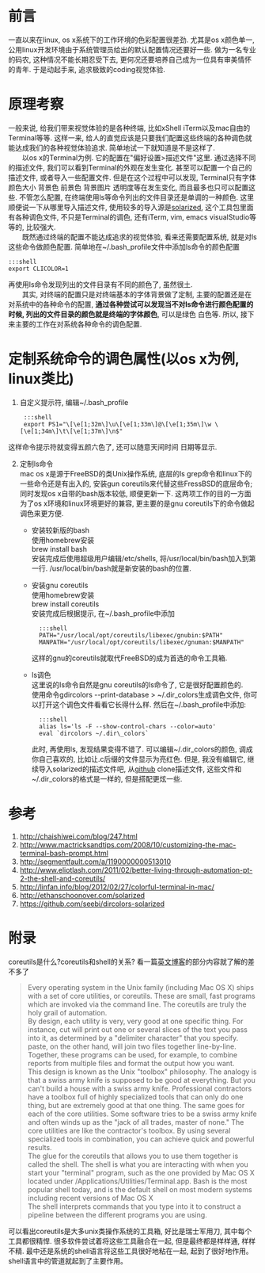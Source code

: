 # 前言
一直以来在linux, os x系统下的工作环境的色彩配置很差劲. 尤其是os x颜色单一, 公用linux开发环境由于系统管理员给出的默认配置情况还要好一些. 做为一名专业的码农, 这种情况不能长期忍受下去, 更何况还要培养自己成为一位具有审美情怀的青年. 于是动起手来, 追求极致的coding视觉体验.

# 原理考察
一般来说, 给我们带来视觉体验的是各种终端, 比如xShell iTerm以及mac自由的Terminal等等. 这样一来, 给人的直觉应该是只要我们配置这些终端的各种调色就能达成我们的各种视觉体验追求. 简单地试一下就知道是不是这样了.  
　　以os x的Terminal为例. 它的配置在"偏好设置>描述文件"这里. 通过选择不同的描述文件, 我们可以看到Terminal的外观在发生变化. 甚至可以配置一个自己的描述文件, 或者导入一些配置文件. 但是在这个过程中可以发现, Terminal只有字体颜色大小 背景色 前景色 背景图片 透明度等在发生变化, 而且最多也只可以配置这些. 不管怎么配置, 在终端使用ls等命令列出的文件目录还是单调的一种颜色. 这里顺便说一下从哪里导入描述文件, 使用较多的导入源是[solarized](http://ethanschoonover.com/solarized), 这个工具包里面有各种调色文件, 不只是Terminal的调色, 还有iTerm, vim, emacs visualStudio等等的, 比较强大.   
　　既然通过终端的配置不能达成追求的视觉体验, 看来还需要配置系统, 就是对ls这些命令做颜色配置. 简单地在~/.bash\_profile文件中添加ls命令的颜色配置  

    :::shell
    export CLICOLOR=1
再使用ls命令发现列出的文件目录有不同的颜色了, 虽然很土.  
　　其实, 对终端的配置只是对终端基本的字体背景做了定制, 主要的配置还是在对系统中的各种命令的配置, **通过各种尝试可以发现当不对ls命令进行颜色配置的时候, 列出的文件目录的颜色就是终端的字体颜色**, 可以是绿色 白色等. 所以, 接下来主要的工作在对系统各种命令的调色配置.

# 定制系统命令的调色属性(以os x为例, linux类比)
1. 自定义提示符, 编辑~/.bash\_profile  

        :::shell
        export PS1="\[\e[1;32m\]\u\[\e[1;33m\]@\[\e[1;35m\]\w \[\e[1;34m\]\t\[\e[1;37m\]\n$"
这样命令提示符就变得五颜六色了, 还可以随意天间时间 日期等显示.  

2. 定制ls命令  
mac os x是源于FreeBSD的类Unix操作系统, 底层的ls grep命令和linux下的一些命令还是有出入的, 安装gun coreutils来代替这些FressBSD的底层命令; 同时发现os x自带的bash版本较低, 顺便更新一下. 这两项工作的目的一方面为了os x环境和linux环境更好的兼容, 更主要的是gnu coreutils下的命令做起调色来更方便.  
    + 安装较新版的bash  
    使用homebrew安装  
    brew install bash  
    安装完成后使用超级用户编辑/etc/shells, 将/usr/local/bin/bash加入到第一行. /usr/local/bin/bash就是新安装的bash的位置.        
    + 安装gnu coreutils  
    使用homebrew安装  
    brew install coreutils  
    安装完成后根据提示, 在~/.bash\_profile中添加

            :::shell
            PATH="/usr/local/opt/coreutils/libexec/gnubin:$PATH"
            MANPATH="/usr/local/opt/coreutils/libexec/gnuman:$MANPATH"  
   
        这样的gnu的coreutils就取代FreeBSD的成为首选的命令工具箱.  
    
    + ls调色  
    这里说的ls命令自然是gnu coreutils的ls命令了, 它是很好配置颜色的.  
    使用命令gdircolors --print-database > ~/.dir\_colors生成调色文件, 你可以打开这个调色文件看看它长得什么样. 然后在~/.bash\_profile中添加:

            :::shell
            alias ls='ls -F --show-control-chars --color=auto'
            eval `dircolors ~/.dir\_colors`

         此时, 再使用ls, 发现结果变得不错了. 可以编辑~/.dir\_colors的颜色, 调成你自己喜欢的, 比如让.c后缀的文件显示为亮红色. 但是, 我没有编辑它, 继续导入solarized的描述文件吧, 从[github](https://github.com/seebi/dircolors-solarized) clone描述文件, 这些文件和~/.dir\_colors的格式是一样的, 但是搭配更炫一些. 

# 参考
1. http://chaishiwei.com/blog/247.html
2. http://www.mactricksandtips.com/2008/10/customizing-the-mac-terminal-bash-prompt.html
3. http://segmentfault.com/a/1190000000513010
4. http://www.eliotlash.com/2011/02/better-living-through-automation-pt-2-the-shell-and-coreutils/
5. http://linfan.info/blog/2012/02/27/colorful-terminal-in-mac/
6. http://ethanschoonover.com/solarized
7. https://github.com/seebi/dircolors-solarized

# 附录
coreutils是什么?coreutils和shell的关系? 看一篇[英文博客](http://www.eliotlash.com/2011/02/better-living-through-automation-pt-2-the-shell-and-coreutils/)的部分内容就了解的差不多了  
>Every operating system in the Unix family (including Mac OS X) ships with a set of core utilities, or coreutils. These are small, fast programs which are invoked via the command line. The coreutils are truly the holy grail of automation.  
>By design, each utility is very, very good at one specific thing. For instance, cut will print out one or several slices of the text you pass into it, as determined by a "delimiter character" that you specify. paste, on the other hand, will join two files together line-by-line. Together, these programs can be used, for example, to combine reports from multiple files and format the output how you want.  
>This design is known as the Unix "toolbox" philosophy. The analogy is that a swiss army knife is supposed to be good at everything. But you can't build a house with a swiss army knife. Professional contractors have a toolbox full of highly specialized tools that can only do one thing, but are extremely good at that one thing. The same goes for each of the core utilities. Some software tries to be a swiss army knife and often winds up as the "jack of all trades, master of none." The core utilities are like the contractor's toolbox. By using several specialized tools in combination, you can achieve quick and powerful results.  
>The glue for the coreutils that allows you to use them together is called the shell. The shell is what you are interacting with when you start your "terminal" program, such as the one provided by Mac OS X located under /Applications/Utilities/Terminal.app. Bash is the most popular shell today, and is the default shell on most modern systems including recent versions of Mac OS X  
>The shell interprets commands that you type into it to construct a pipeline between the different programs you are using.   

可以看出coreutils是大多unix类操作系统的工具箱, 好比是瑞士军用刀, 其中每个工具都很精悍. 很多软件尝试着将这些工具融合在一起, 但是最终都是样样通, 样样不精. 最中还是系统的shell语言将这些工具很好地粘在一起, 起到了很好地作用。shell语言中的管道就起到了主要作用。
